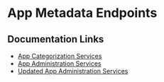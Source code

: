 # App Metadata Endpoints

## Documentation Links

* [App Categorization Services](app-metadata/categorization.md)
* [App Administration Services](app-metadata/admin.md)
* [Updated App Administration Services](app-metadata/updated-admin.md)

